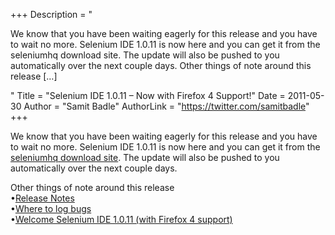 +++
Description = "<p>We know that you have been waiting eagerly for this release and you have to wait no more. Selenium IDE 1.0.11 is now here and you can get it from the seleniumhq download site. The update will also be pushed to you automatically over the next couple days. Other things of note around this release […]</p>"
Title = "Selenium IDE 1.0.11 – Now with Firefox 4 Support!"
Date = 2011-05-30
Author = "Samit Badle"
AuthorLink = "https://twitter.com/samitbadle"
+++

<p>We know that you have been waiting eagerly for this release and you have to wait no more. Selenium IDE 1.0.11 is now here and you can get it from the <a href="http://seleniumhq.org/download/">seleniumhq download site</a>. The update will also be pushed to you automatically over the next couple days.</p>
<p>Other things of note around this release<br />
•<a href="http://code.google.com/p/selenium/wiki/SeIDEReleaseNotes">Release Notes<br />
</a>•<a href="http://code.google.com/p/selenium/issues/list">Where to log bugs</a><br />
•<a href="http://blog.reallysimplethoughts.com/2011/05/30/welcome-selenium-ide-1-0-11-with-firefox-4-support/">Welcome Selenium IDE 1.0.11 (with Firefox 4 support)</a></p>

